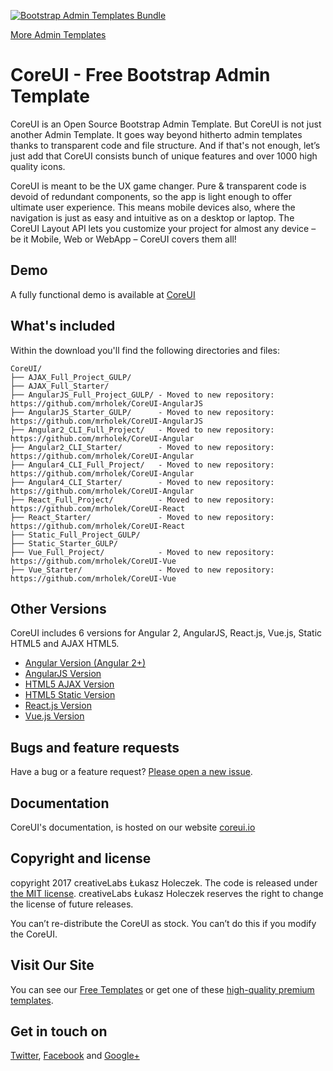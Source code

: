 [![Bootstrap Admin Templates Bundle](https://genesisui.com/img/bundle2.png)](https://genesisui.com/bundle.html?support=1)

[More Admin Templates](https://themewagon.com/theme-categories/admin-dashboard/)

# CoreUI - Free Bootstrap Admin Template

CoreUI is an Open Source Bootstrap Admin Template. But CoreUI is not just another Admin Template. It goes way beyond hitherto admin templates thanks to transparent code and file structure. And if that's not enough, let’s just add that CoreUI consists bunch of unique features and over 1000 high quality icons.

CoreUI is meant to be the UX game changer. Pure & transparent code is devoid of redundant components, so the app is light enough to offer ultimate user experience. This means mobile devices also, where the navigation is just as easy and intuitive as on a desktop or laptop. The CoreUI Layout API lets you customize your project for almost any device – be it Mobile, Web or WebApp – CoreUI covers them all!

## Demo

A fully functional demo is available at [CoreUI](http://coreui.io)

## What's included

Within the download you'll find the following directories and files:

```
CoreUI/
├── AJAX_Full_Project_GULP/
├── AJAX_Full_Starter/
├── AngularJS_Full_Project_GULP/ - Moved to new repository: https://github.com/mrholek/CoreUI-AngularJS
├── AngularJS_Starter_GULP/      - Moved to new repository: https://github.com/mrholek/CoreUI-AngularJS
├── Angular2_CLI_Full_Project/   - Moved to new repository: https://github.com/mrholek/CoreUI-Angular
├── Angular2_CLI_Starter/        - Moved to new repository: https://github.com/mrholek/CoreUI-Angular
├── Angular4_CLI_Full_Project/   - Moved to new repository: https://github.com/mrholek/CoreUI-Angular
├── Angular4_CLI_Starter/        - Moved to new repository: https://github.com/mrholek/CoreUI-Angular
├── React_Full_Project/          - Moved to new repository: https://github.com/mrholek/CoreUI-React
├── React_Starter/               - Moved to new repository: https://github.com/mrholek/CoreUI-React
├── Static_Full_Project_GULP/
├── Static_Starter_GULP/
├── Vue_Full_Project/            - Moved to new repository: https://github.com/mrholek/CoreUI-Vue
├── Vue_Starter/                 - Moved to new repository: https://github.com/mrholek/CoreUI-Vue

```

## Other Versions

CoreUI includes 6 versions for Angular 2, AngularJS, React.js, Vue.js, Static HTML5 and AJAX HTML5.

* [Angular Version (Angular 2+)](https://github.com/mrholek/CoreUI-Angular)
* [AngularJS Version](https://github.com/mrholek/CoreUI-AngularJS)
* [HTML5 AJAX Version](https://github.com/mrholek/CoreUI-Free-Bootstrap-Admin-Template)
* [HTML5 Static Version](https://github.com/mrholek/CoreUI-Free-Bootstrap-Admin-Template)
* [React.js Version](https://github.com/mrholek/CoreUI-React)
* [Vue.js Version](https://github.com/mrholek/CoreUI-Vue)

## Bugs and feature requests

Have a bug or a feature request? [Please open a new issue](https://github.com/mrholek/CoreUI-Free-Bootstrap-Admin-Template/issues/new).

## Documentation

CoreUI's documentation, is hosted on our website [coreui.io](http://coreui.io)

## Copyright and license

copyright 2017 creativeLabs Łukasz Holeczek. The code is released under [the MIT license](https://github.com/mrholek/CoreUI-Free-Bootstrap-Admin-Template/blob/master/LICENSE). creativeLabs Łukasz Holeczek reserves the right to change the license of future releases.

You can’t re-distribute the CoreUI as stock. You can’t do this if you modify the CoreUI.

## Visit Our Site

You can see our [Free Templates](https://themewagon.com/theme_tag/free/) or get one of these [high-quality premium templates](https://themewagon.com/theme-categories/premium-templates/).

## Get in touch on 

[Twitter](https://twitter.com/themewagon), [Facebook](https://www.facebook.com/themewagon/) and [Google+](https://plus.google.com/b/101574507363185229481/)

